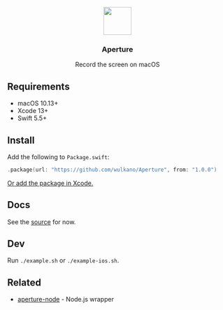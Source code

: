 <p align="center">
	<img src="Media/aperture-logo.svg" width="64" height="64">
	<h3 align="center">Aperture</h3>
	<p align="center">Record the screen on macOS</p>
</p>

## Requirements

- macOS 10.13+
- Xcode 13+
- Swift 5.5+

## Install

Add the following to `Package.swift`:

```swift
.package(url: "https://github.com/wulkano/Aperture", from: "1.0.0")
```

[Or add the package in Xcode.](https://developer.apple.com/documentation/xcode/adding_package_dependencies_to_your_app)

## Docs

See the [source](Sources/Aperture/Aperture.swift) for now.

## Dev

Run `./example.sh` or `./example-ios.sh`.

## Related

- [aperture-node](https://github.com/wulkano/aperture-node) - Node.js wrapper
